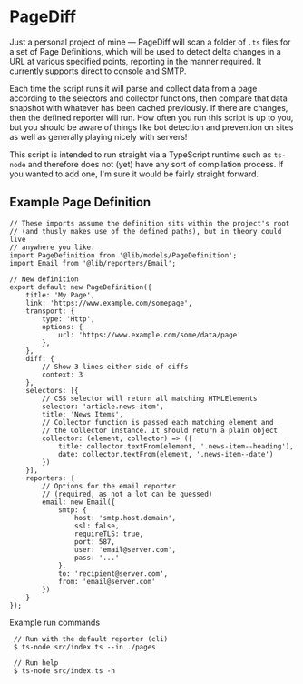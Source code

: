 # PageDiff

Just a personal project of mine — PageDiff will scan a folder of `.ts` files for a set of Page Definitions, which will be used to detect delta changes in a URL at various specified points, reporting in the manner required. It currently supports direct to console and SMTP.

Each time the script runs it will parse and collect data from a page according to the selectors and collector functions, then compare that data snapshot with whatever has been cached previously. If there are changes, then the defined reporter will run. How often you run this script is up to you, but you should be aware of things like bot detection and prevention on sites as well as generally playing nicely with servers!

This script is intended to run straight via a TypeScript runtime such as `ts-node` and therefore does not (yet) have any sort of compilation process. If you wanted to add one, I'm sure it would be fairly straight forward.

## Example Page Definition

```
// These imports assume the definition sits within the project's root
// (and thusly makes use of the defined paths), but in theory could live
// anywhere you like.
import PageDefinition from '@lib/models/PageDefinition';
import Email from '@lib/reporters/Email';

// New definition
export default new PageDefinition({
	title: 'My Page',
	link: 'https://www.example.com/somepage',
	transport: {
		type: 'Http',
		options: {
			url: 'https://www.example.com/some/data/page'
		},
	},
	diff: {
		// Show 3 lines either side of diffs
		context: 3
	},
	selectors: [{
		// CSS selector will return all matching HTMLElements
		selector: 'article.news-item',
		title: 'News Items',
		// Collector function is passed each matching element and
		// the Collector instance. It should return a plain object
		collector: (element, collector) => ({
			title: collector.textFrom(element, '.news-item--heading'),
			date: collector.textFrom(element, '.news-item--date')
		})
	}],
	reporters: {
		// Options for the email reporter
		// (required, as not a lot can be guessed)
		email: new Email({
			smtp: {
				host: 'smtp.host.domain',
				ssl: false,
				requireTLS: true,
				port: 587,
				user: 'email@server.com',
				pass: '...'
			},
			to: 'recipient@server.com',
			from: 'email@server.com'
		})
	}
});
```

Example run commands

```
 // Run with the default reporter (cli)
 $ ts-node src/index.ts --in ./pages

 // Run help
 $ ts-node src/index.ts -h
```
